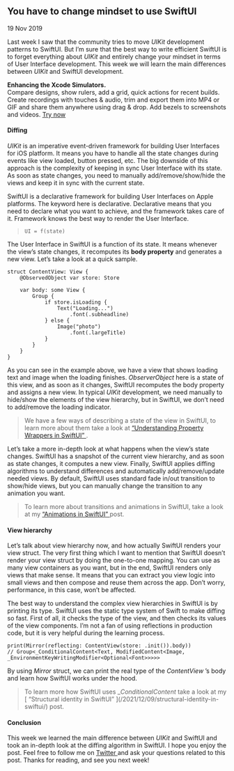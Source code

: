 ##  You have to change mindset to use SwiftUI

19 Nov 2019

Last week I saw that the community tries to move _UIKit_ development patterns
to SwiftUI. But I’m sure that the best way to write efficient SwiftUI is to
forget everything about _UIKit_ and entirely change your mindset in terms of
User Interface development. This week we will learn the main differences
between _UIKit_ and SwiftUI development.

**Enhancing the Xcode Simulators.**  
Compare designs, show rulers, add a grid, quick actions for recent builds.
Create recordings with touches & audio, trim and export them into MP4 or GIF
and share them anywhere using drag & drop. Add bezels to screenshots and
videos. [ Try now ](https://gumroad.com/a/931293139/ftvbh)

####  Diffing

_UIKit_ is an imperative event-driven framework for building User Interfaces
for iOS platform. It means you have to handle all the state changes during
events like view loaded, button pressed, etc. The big downside of this
approach is the complexity of keeping in sync User Interface with its state.
As soon as state changes, you need to manually add/remove/show/hide the views
and keep it in sync with the current state.

SwiftUI is a declarative framework for building User Interfaces on Apple
platforms. The keyword here is declarative. Declarative means that you need to
declare what you want to achieve, and the framework takes care of it.
Framework knows the best way to render the User Interface.

> ` UI = f(state) `

The User Interface in SwiftUI is a function of its state. It means whenever
the view’s state changes, it recomputes its **body property** and generates a
new view. Let’s take a look at a quick sample.

    
    
    struct ContentView: View {
        @ObservedObject var store: Store
    
        var body: some View {
            Group {
                if store.isLoading {
                    Text("Loading...")
                        .font(.subheadline)
                } else {
                    Image("photo")
                        .font(.largeTitle)
                }
            }
        }
    }
    

As you can see in the example above, we have a view that shows loading text
and image when the loading finishes. _ObserverObject_ here is a state of this
view, and as soon as it changes, SwiftUI recomputes the body property and
assigns a new view. In typical _UIKit_ development, we need manually to
hide/show the elements of the view hierarchy, but in SwiftUI, we don’t need to
add/remove the loading indicator.

> We have a few ways of describing a state of the view in SwiftUI, to learn
> more about them take a look at [ “Understanding Property Wrappers in
> SwiftUI” ](/2019/06/12/understanding-property-wrappers-in-swiftui/) .

Let’s take a more in-depth look at what happens when the view’s state changes.
SwiftUI has a snapshot of the current view hierarchy, and as soon as state
changes, it computes a new view. Finally, SwiftUI applies diffing algorithms
to understand differences and automatically add/remove/update needed views. By
default, SwiftUI uses standard fade in/out transition to show/hide views, but
you can manually change the transition to any animation you want.

> To learn more about transitions and animations in SwiftUI, take a look at my
> [ “Animations in SwiftUI” ](/2019/06/26/animations-in-swiftui/) post.

####  View hierarchy

Let’s talk about view hierarchy now, and how actually SwiftUI renders your
view struct. The very first thing which I want to mention that SwiftUI doesn’t
render your view struct by doing the one-to-one mapping. You can use as many
view containers as you want, but in the end, SwiftUI renders only views that
make sense. It means that you can extract you view logic into small views and
then compose and reuse them across the app. Don’t worry, performance, in this
case, won’t be affected.

The best way to understand the complex view hierarchies in SwiftUI is by
printing its type. SwiftUI uses the static type system of Swift to make
diffing so fast. First of all, it checks the type of the view, and then checks
its values of the view components. I’m not a fan of using reflections in
production code, but it is very helpful during the learning process.

    
    
    print(Mirror(reflecting: ContentView(store: .init()).body))
    // Group<_ConditionalContent<Text, ModifiedContent<Image, _EnvironmentKeyWritingModifier<Optional<Font>>>>>
    

By using _Mirror_ struct, we can print the real type of the _ContentView_ ’s
body and learn how SwiftUI works under the hood.

> To learn more how SwiftUI uses __ConditionalContent_ take a look at my [
> “Structural identity in SwiftUI” ](/2021/12/09/structural-identity-in-
> swiftui/) post.

####  Conclusion

This week we learned the main difference between _UIKit_ and SwiftUI and took
an in-depth look at the diffing algorithm in SwiftUI. I hope you enjoy the
post. Feel free to follow me on [ Twitter ](https://twitter.com/mecid) and ask
your questions related to this post. Thanks for reading, and see you next
week!

